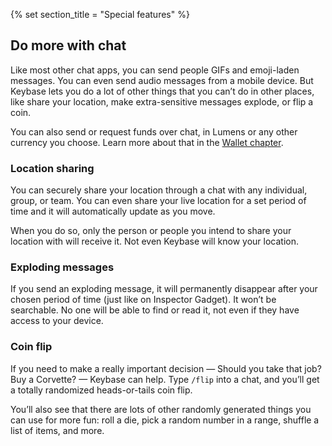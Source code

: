 {% set section_title = "Special features" %}
## Do more with chat
Like most other chat apps, you can send people GIFs and emoji-laden messages. You can even send audio messages from a mobile device. But Keybase lets you do a lot of other things that you can’t do in other places, like share your location, make extra-sensitive messages explode, or flip a coin. 

You can also send or request funds over chat, in Lumens or any other currency you choose. Learn more about that in the [Wallet chapter](/wallet).

### Location sharing
You can securely share your location through a chat with any individual, group, or team. You can even share your live location for a set period of time and it will automatically update as you move. 

When you do so, only the person or people you intend to share your location with will receive it. Not even Keybase will know your location. 

### Exploding messages
If you send an exploding message, it will permanently disappear after your chosen period of time (just like on Inspector Gadget). It won’t be searchable. No one will be able to find or read it, not even if they have access to your device. 

### Coin flip
If you need to make a really important decision — Should you take that job? Buy a Corvette? — Keybase can help. Type `/flip` into a chat, and you’ll get a totally randomized heads-or-tails coin flip. 

You’ll also see that there are lots of other randomly generated things you can use for more fun: roll a die, pick a random number in a range, shuffle a list of items, and more. 



